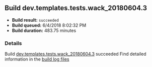 ## Build dev.templates.tests.wack_20180604.3
- **Build result:** `succeeded`
- **Build queued:** 6/4/2018 8:02:32 PM
- **Build duration:** 483.75 minutes
### Details
Build [dev.templates.tests.wack_20180604.3](https://winappstudio.visualstudio.com/web/build.aspx?pcguid=a4ef43be-68ce-4195-a619-079b4d9834c2&builduri=vstfs%3a%2f%2f%2fBuild%2fBuild%2f25804) succeeded
Find detailed information in the [build log files](https://uwpctdiags.blob.core.windows.net/buildlogs/dev.templates.tests.wack_20180604.3_logs.zip)
